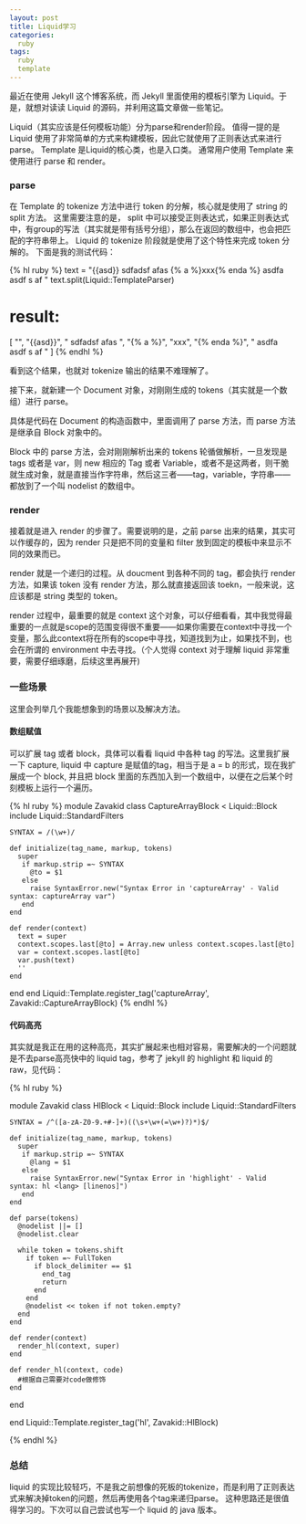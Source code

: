 ```yaml
---
layout: post
title: Liquid学习
categories:
  ruby
tags:
  ruby
  template
---
```


最近在使用 Jekyll 这个博客系统，而 Jekyll 里面使用的模板引擎为 Liquid。于是，就想对读读 Liquid 的源码，并利用这篇文章做一些笔记。

Liquid（其实应该是任何模板功能）分为parse和render阶段。
值得一提的是 Liquid 使用了非常简单的方式来构建模板，因此它就使用了正则表达式来进行 parse。
Template 是Liquid的核心类，也是入口类。
通常用户使用 Template 来使用进行 parse 和 render。

### parse
在 Template 的 tokenize 方法中进行 token 的分解，核心就是使用了 string 的 split 方法。
这里需要注意的是， split 中可以接受正则表达式，如果正则表达式中，有group的写法（其实就是带有括号分组），那么在返回的数组中，也会把匹配的字符串带上。
Liquid 的 tokenize 阶段就是使用了这个特性来完成 token 分解的。
下面是我的测试代码：

{% hl ruby %}
text = "{{asd}} sdfadsf afas {% a %}xxx{% enda %} asdfa asdf s af "
text.split(Liquid::TemplateParser)

# result:
[
"",
"{{asd}}",
" sdfadsf afas ",
"{% a %}",
"xxx",
"{% enda %}",
" asdfa asdf s af "
]
{% endhl %}


看到这个结果，也就对 tokenize 输出的结果不难理解了。

接下来，就新建一个 Document 对象，对刚刚生成的 tokens（其实就是一个数组）进行 parse。

具体是代码在 Document 的构造函数中，里面调用了 parse 方法，而 parse 方法是继承自 Block 对象中的。

Block 中的 parse 方法，会对刚刚解析出来的 tokens 轮循做解析，一旦发现是 tags 或者是 var，则 new 相应的 Tag 或者 Variable，或者不是这两者，则干脆就生成对象，就是直接当作字符串，然后这三者——tag，variable，字符串——都放到了一个叫 nodelist 的数组中。

### render

接着就是进入 render 的步骤了。需要说明的是，之前 parse 出来的结果，其实可以作缓存的，因为 render 只是把不同的变量和 filter 放到固定的模板中来显示不同的效果而已。

render 就是一个递归的过程。从 doucment 到各种不同的 tag，都会执行 render 方法，如果该 token 没有 render 方法，那么就直接返回该 toekn，一般来说，这应该都是 string 类型的 token。

render 过程中，最重要的就是 context 这个对象，可以仔细看看，其中我觉得最重要的一点就是scope的范围变得很不重要——如果你需要在context中寻找一个变量，那么此context将在所有的scope中寻找，知道找到为止，如果找不到，也会在所谓的 environment 中去寻找。（个人觉得 context 对于理解 liquid 非常重要，需要仔细琢磨，后续这里再展开)

### 一些场景
这里会列举几个我能想象到的场景以及解决方法。

#### 数组赋值
可以扩展 tag 或者 block，具体可以看看 liquid 中各种 tag 的写法。这里我扩展一下 capture, liquid 中 capture 是赋值的tag，相当于是 a = b 的形式，现在我扩展成一个 block, 并且把 block 里面的东西加入到一个数组中，以便在之后某个时刻模板上运行一个遍历。

{% hl ruby %}
module Zavakid
  class CaptureArrayBlock < Liquid::Block
    include Liquid::StandardFilters

    SYNTAX = /(\w+)/

    def initialize(tag_name, markup, tokens)
      super
       if markup.strip =~ SYNTAX
         @to = $1
       else
         raise SyntaxError.new("Syntax Error in 'captureArray' - Valid syntax: captureArray var")
       end
    end

    def render(context)
      text = super
      context.scopes.last[@to] = Array.new unless context.scopes.last[@to]
      var = context.scopes.last[@to]
      var.push(text)
      ''
    end

  end
end
Liquid::Template.register_tag('captureArray', Zavakid::CaptureArrayBlock) 
{% endhl %}

#### 代码高亮
其实就是我正在用的这种高亮，其实扩展起来也相对容易，需要解决的一个问题就是不去parse高亮快中的 liquid tag，参考了 jekyll 的 highlight 和 liquid 的 raw，见代码：

{% hl ruby %}

module Zavakid
  class HlBlock < Liquid::Block
    include Liquid::StandardFilters

    SYNTAX = /^([a-zA-Z0-9.+#-]+)((\s+\w+(=\w+)?)*)$/
  
    def initialize(tag_name, markup, tokens)
      super
       if markup.strip =~ SYNTAX
         @lang = $1
       else
         raise SyntaxError.new("Syntax Error in 'highlight' - Valid syntax: hl <lang> [linenos]")
       end
    end

    def parse(tokens)
      @nodelist ||= []
      @nodelist.clear

      while token = tokens.shift
        if token =~ FullToken
          if block_delimiter == $1
            end_tag
            return
          end
        end
        @nodelist << token if not token.empty?
      end
    end

    def render(context)
      render_hl(context, super)
    end

    def render_hl(context, code)
      #根据自己需要对code做修饰
    end

  end

end
Liquid::Template.register_tag('hl', Zavakid::HlBlock)

{% endhl %}

### 总结
liquid 的实现比较轻巧，不是我之前想像的死板的tokenize，而是利用了正则表达式来解决掉token的问题，然后再使用各个tag来递归parse。
这种思路还是很值得学习的。下次可以自己尝试也写一个 liquid 的 java 版本。 
